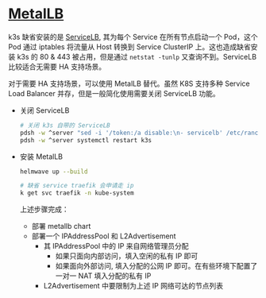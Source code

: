 # [MetalLB](https://metallb.universe.tf/)

k3s 缺省安装的是 [ServiceLB](https://docs.k3s.io/zh/networking/networking-services#service-load-balancer), 其为每个 Service 在所有节点启动一个 Pod，这个 Pod 通过 iptables 将流量从 Host 转换到 Service ClusterIP 上。这也造成缺省安装 k3s 的 80 & 443
被占用，但是通过 `netstat -tunlp` 又查询不到。ServiceLB 比较适合无需要 HA 支持场景。

对于需要 HA 支持场景，可以使用 MetalLB 替代。虽然 K8S 支持多种 Service Load Balancer 并存，但是一般简化使用需要关闭 ServiceLB 功能。

- 关闭 ServiceLB

  ```sh
  # 关闭 k3s 自带的 ServiceLB
  pdsh -w ^server "sed -i '/token:/a disable:\n- servicelb' /etc/rancher/k3s/config.yaml"
  pdsh -w ^server systemctl restart k3s
  ```

- 安装 MetalLB

  ```sh
  helmwave up --build

  # 缺省 service traefik 会申请走 ip
  k get svc traefik -n kube-system
  ```

  上述步骤完成：

  - 部署 metallb chart
  - 部署一个 IPAddressPool 和 L2Advertisement
    - 其 IPAddressPool 中的 IP 来自网络管理员分配
      - 如果只面向内部访问，填入空闲的私有 IP 即可
      - 如果面向外部访问, 填入分配的公网 IP 即可。在有些环境下配置了一对一 NAT 填入分配的私有 IP
    - L2Advertisement 中要限制为上述 IP 网络可达的节点列表

